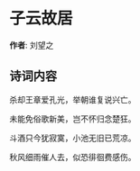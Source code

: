 # 子云故居

**作者**: 刘望之

## 诗词内容

杀却王章爱孔光，举朝谁复说兴亡。

未能免俗歌新美，岂不怀归念楚狂。

斗酒只今犹寂寞，小池无旧已荒凉。

秋风细雨催人去，似恐徘徊费感伤。

